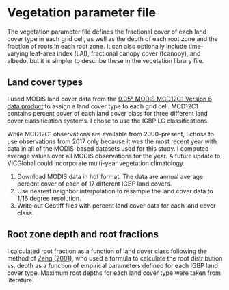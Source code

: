 # Vegetation parameter file

The vegetation parameter file defines the fractional cover of each land cover type in each grid cell, as well as the depth of each root zone and the fraction of roots in each root zone. It can also optionally include time-varying leaf-area index (LAI), fractional canopy cover (fcanopy), and albedo, but it is simpler to describe these in the vegetation library file.

## Land cover types

I used MODIS land cover data from the [0.05° MODIS MCD12C1 Version 6 data product][mcd12c1] to assign a land cover type to each grid cell. MCD12C1 contains percent cover of each land cover class for three different land cover classification systems. I chose to use the IGBP LC classifications. 

While MCD12C1 observations are available from 2000-present, I chose to use observations from 2017 only because it was the most recent year with data in all of the MODIS-based datasets used for this study. I computed average values over all MODIS observations for the year. A future update to VICGlobal could incorporate multi-year vegetation climatology.

1. Download MODIS data in hdf format. The data are annual average percent cover of each of 17 different IGBP land covers. 
1. Use nearest neighbor interpolation to resample the land cover data to 1/16 degree resolution.
1. Write out Geotiff files with percent land cover data for each land cover class.

## Root zone depth and root fractions

I calculated root fraction as a function of land cover class following the method of [Zeng (2001)][zeng-paper], who used a formula to calculate the root distribution vs. depth as a function of empirical parameters defined for each IGBP land cover type. Maximum root depths for each land cover type were taken from literature.

[mcd12c1]:https://lpdaac.usgs.gov/products/mcd12c1v006/
[zeng-paper]:https://journals.ametsoc.org/jhm/article/2/5/525/4965/Global-Vegetation-Root-Distribution-for-Land